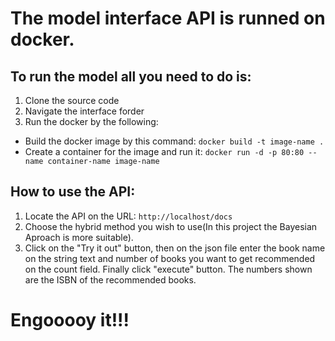 
# The model interface API is runned on docker.
## To run the model all you need to do is:
1. Clone the source code
2. Navigate the interface forder 
3. Run the docker by the following:

  - Build the docker image by this command:
    `docker build -t image-name .`
  - Create a container for the image and run it:
    `docker run -d -p 80:80 --name container-name image-name`


## How to use the API:


1. Locate the API on the URL:
`http://localhost/docs`
2. Choose the hybrid method you wish to use(In this project the Bayesian Aproach is more suitable).
3. Click on the "Try it out" button, then on the json file enter the book name on the string text and number of books you want to get recommended on the count field. Finally click "execute" button. The numbers shown are the ISBN of the recommended books.


# Engooooy it!!!

